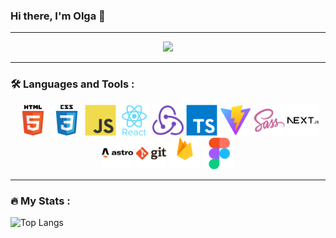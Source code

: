 ### Hi there, I'm Olga 👋 

---

<div id="header" align="center">
  <img width="250" src='https://media4.giphy.com/media/v1.Y2lkPTc5MGI3NjExbzh3Z3lvYXJ5cXlwZnp2aDI5dmtqN3F4NXZkcnh2enhkYzV2OG53ayZlcD12MV9pbnRlcm5hbF9naWZfYnlfaWQmY3Q9cw/M4NykXxUE0HAcK7UJ6/giphy.gif'/>
</div>

---

### :hammer_and_wrench: Languages and Tools :
<div align="center">
  <img width='50' src='https://github.com/devicons/devicon/blob/master/icons/html5/html5-original-wordmark.svg'/>
  <img width='50' src='https://github.com/devicons/devicon/blob/master/icons/css3/css3-original-wordmark.svg'/>
  <img width='50' src='https://github.com/devicons/devicon/blob/master/icons/javascript/javascript-original.svg'/>
  <img width='50' src='https://github.com/devicons/devicon/blob/master/icons/react/react-original-wordmark.svg'/>
  <img width='50' src='https://github.com/devicons/devicon/blob/master/icons/redux/redux-original.svg'/>
  <img width='50' src='https://github.com/devicons/devicon/blob/master/icons/typescript/typescript-original.svg'/>
  <img width='50' src='https://github.com/devicons/devicon/blob/master/icons/vitejs/vitejs-original.svg'/>
  <img width='50' src='https://github.com/devicons/devicon/blob/master/icons/sass/sass-original.svg'/>
  <img width='50' src='https://github.com/devicons/devicon/blob/master/icons/nextjs/nextjs-original-wordmark.svg'/>
  <img width='50' src='https://github.com/devicons/devicon/blob/master/icons/astro/astro-original-wordmark.svg'/>
  <img width='50' src='https://github.com/devicons/devicon/blob/master/icons/git/git-original-wordmark.svg'/>
  <img width='50' src='https://github.com/devicons/devicon/blob/master/icons/firebase/firebase-original-wordmark.svg'/>
  <img width='50' src='https://github.com/devicons/devicon/blob/master/icons/figma/figma-original.svg'/>
</div>

---

### :fire: My Stats :
![Top Langs](https://github-readme-stats.vercel.app/api/top-langs/?username=Olga-Udaltsova&layout=compact)


